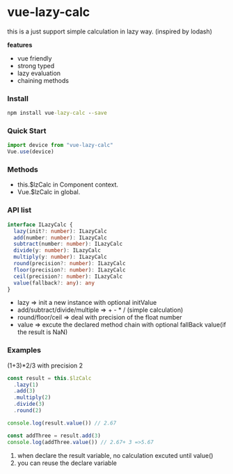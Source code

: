 # vue-lazy-calc

this is a just support simple calculation in lazy way.
(inspired by lodash)

**features**

- vue friendly
- strong typed
- lazy evaluation
- chaining methods

### Install

```cmd
npm install vue-lazy-calc --save
```

### Quick Start

```js
import device from "vue-lazy-calc"
Vue.use(device)
```

### Methods

- this.\$lzCalc in Component context.
- Vue.\$lzCalc in global.

### API list

```ts
interface ILazyCalc {
  lazy(init?: number): ILazyCalc
  add(number: number): ILazyCalc
  subtract(number: number): ILazyCalc
  divide(y: number): ILazyCalc
  multiply(y: number): ILazyCalc
  round(precision?: number): ILazyCalc
  floor(precision?: number): ILazyCalc
  ceil(precision?: number): ILazyCalc
  value(fallback?: any): any
}
```

- lazy => init a new instance with optional initValue
- add/subtract/divide/multiple => + - \* / (simple calculation)
- round/floor/ceil => deal with precision of the float number
- value => excute the declared method chain with optional fallBack value(if the result is NaN)

### Examples

(1+3)\*2/3 with precision 2

```js
const result = this.$lzCalc
  .lazy(1)
  .add(3)
  .multiply(2)
  .divide(3)
  .round(2)

console.log(result.value()) // 2.67

const addThree = result.add(3)
console.log(addThree.value()) // 2.67+ 3 =>5.67
```

1. when declare the result variable, no calculation excuted until value()
2. you can reuse the declare variable
